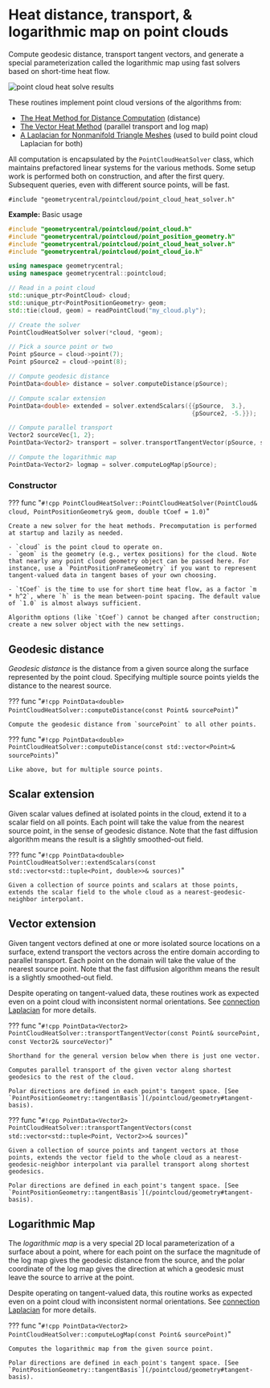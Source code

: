 # Heat distance, transport, & logarithmic map on point clouds

Compute geodesic distance, transport tangent vectors, and generate a special parameterization called the logarithmic map using fast solvers based on short-time heat flow.

![point cloud heat solve results](/media/point_heat_solvers.jpg)

These routines implement point cloud versions of the algorithms from:

- [The Heat Method for Distance Computation](http://www.cs.cmu.edu/~kmcrane/Projects/HeatMethod/index.html) (distance)
- [The Vector Heat Method](https://nmwsharp.com/research/vector-heat-method) (parallel transport and log map)
- [A Laplacian for Nonmanifold Triangle Meshes](http://www.cs.cmu.edu/~kmcrane/Projects/NonmanifoldLaplace/NonmanifoldLaplace.pdf) (used to build point cloud Laplacian for both)



All computation is encapsulated by the `PointCloudHeatSolver` class, which maintains prefactored linear systems for the various methods. Some setup work is performed both on construction, and after the first query. Subsequent queries, even with different source points, will be fast.

`#include "geometrycentral/pointcloud/point_cloud_heat_solver.h"`


**Example:** Basic usage

```cpp
#include "geometrycentral/pointcloud/point_cloud.h"
#include "geometrycentral/pointcloud/point_position_geometry.h"
#include "geometrycentral/pointcloud/point_cloud_heat_solver.h"
#include "geometrycentral/pointcloud/point_cloud_io.h"

using namespace geometrycentral;
using namespace geometrycentral::pointcloud;

// Read in a point cloud
std::unique_ptr<PointCloud> cloud;
std::unique_ptr<PointPositionGeometry> geom;
std::tie(cloud, geom) = readPointCloud("my_cloud.ply");

// Create the solver
PointCloudHeatSolver solver(*cloud, *geom);

// Pick a source point or two
Point pSource = cloud->point(7);
Point pSource2 = cloud->point(8);

// Compute geodesic distance
PointData<double> distance = solver.computeDistance(pSource);

// Compute scalar extension
PointData<double> extended = solver.extendScalars({{pSource,  3.},
                                                   {pSource2, -5.}});

// Compute parallel transport
Vector2 sourceVec{1, 2};
PointData<Vector2> transport = solver.transportTangentVector(pSource, sourceVec);

// Compute the logarithmic map
PointData<Vector2> logmap = solver.computeLogMap(pSource);
```

### Constructor

??? func "`#!cpp PointCloudHeatSolver::PointCloudHeatSolver(PointCloud& cloud, PointPositionGeometry& geom, double tCoef = 1.0)`"

    Create a new solver for the heat methods. Precomputation is performed at startup and lazily as needed.

    - `cloud` is the point cloud to operate on.
    - `geom` is the geometry (e.g., vertex positions) for the cloud. Note that nearly any point cloud geometry object can be passed here. For instance, use a `PointPositionFrameGeometry` if you want to represent tangent-valued data in tangent bases of your own choosing.

    - `tCoef` is the time to use for short time heat flow, as a factor `m * h^2`, where `h` is the mean between-point spacing. The default value of `1.0` is almost always sufficient.

    Algorithm options (like `tCoef`) cannot be changed after construction; create a new solver object with the new settings.


## Geodesic distance

_Geodesic distance_ is the distance from a given source along the surface represented by the point cloud. Specifying multiple source points yields the distance to the nearest source.

??? func "`#!cpp PointData<double> PointCloudHeatSolver::computeDistance(const Point& sourcePoint)`"

    Compute the geodesic distance from `sourcePoint` to all other points.

??? func "`#!cpp PointData<double> PointCloudHeatSolver::computeDistance(const std::vector<Point>& sourcePoints)`"

    Like above, but for multiple source points.


## Scalar extension

Given scalar values defined at isolated points in the cloud, extend it to a scalar field on all points. Each point will take the value from the nearest source point, in the sense of geodesic distance. Note that the fast diffusion algorithm means the result is a slightly smoothed-out field.

??? func "`#!cpp PointData<double> PointCloudHeatSolver::extendScalars(const std::vector<std::tuple<Point, double>>& sources)`"

    Given a collection of source points and scalars at those points, extends the scalar field to the whole cloud as a nearest-geodesic-neighbor interpolant.


## Vector extension

Given tangent vectors defined at one or more isolated source locations on a surface, extend transport the vectors across the entire domain according to parallel transport. Each point on the domain will take the value of the nearest source point.  Note that the fast diffusion algorithm means the result is a slightly smoothed-out field.

Despite operating on tangent-valued data, these routines work as expected even on a point cloud with inconsistent normal orientations. See [connection Laplacian](/pointcloud/geometry/#connection-laplacian) for more details.

??? func "`#!cpp PointData<Vector2> PointCloudHeatSolver::transportTangentVector(const Point& sourcePoint, const Vector2& sourceVector)`"

    Shorthand for the general version below when there is just one vector.

    Computes parallel transport of the given vector along shortest geodesics to the rest of the cloud.

    Polar directions are defined in each point's tangent space. [See `PointPositionGeometry::tangentBasis`](/pointcloud/geometry#tangent-basis).

??? func "`#!cpp PointData<Vector2> PointCloudHeatSolver::transportTangentVectors(const std::vector<std::tuple<Point, Vector2>>& sources)`"

    Given a collection of source points and tangent vectors at those points, extends the vector field to the whole cloud as a nearest-geodesic-neighbor interpolant via parallel transport along shortest geodesics.
    
    Polar directions are defined in each point's tangent space. [See `PointPositionGeometry::tangentBasis`](/pointcloud/geometry#tangent-basis).

## Logarithmic Map

The _logarithmic map_ is a very special 2D local parameterization of a surface about a point, where for each point on the surface the magnitude of the log map gives the geodesic distance from the source, and the polar coordinate of the log map gives the direction at which a geodesic must leave the source to arrive at the point.

Despite operating on tangent-valued data, this routine works as expected even on a point cloud with inconsistent normal orientations. See [connection Laplacian](/pointcloud/geometry/#connection-laplacian) for more details.
  
??? func "`#!cpp PointData<Vector2> PointCloudHeatSolver::computeLogMap(const Point& sourcePoint)`"

    Computes the logarithmic map from the given source point.

    Polar directions are defined in each point's tangent space. [See `PointPositionGeometry::tangentBasis`](/pointcloud/geometry#tangent-basis).

